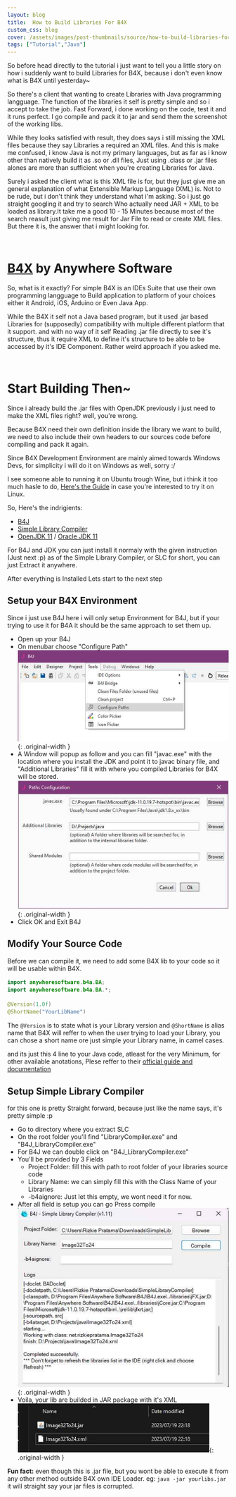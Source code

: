 ```yaml
---
layout: blog
title:  How to Build Libraries For B4X
custom_css: blog
cover: /assets/images/post-thumbnails/source/how-to-build-libraries-for-b4x.jpg
tags: ["Tutorial","Java"]
---
```


So before head directly to the tutorial i just want to tell you a little story on how i suddenly want to build Libraries for B4X, because i don't even know what is B4X until yesterday~

So there's a client that wanting to create Libraries with Java programming langguage. The function of the libraries it self is pretty simple and so i accept to take the job. Fast Forward, i done working on the code, test it and it runs perfect. I go compile and pack it to jar and send them the screenshot of the working libs.

While they looks satisfied with result, they does says i still missing the XML files because they say Libraries a required an XML files. And this is make me confused, i know Java is not my primary languages, but as far as i know other than natively build it as .so or .dll files, Just using .class or .jar files alones are more than sufficient when you're creating Libraries for Java.

Surely i asked the client what is this XML file is for, but they just give me an general explanation of what Extensible Markup Language (XML) is. Not to be rude, but i don't think they understand what i'm asking. So i just go straight googling it and try to search Who actually need JAR + XML to be loaded as library.It take me a good 10 - 15 Minutes because most of the search reasult just giving me result for Jar File to read or create XML files. But there it is, the answer that i might looking for.

<br/>

# [B4X](https://www.b4x.com/) by Anywhere Software

So, what is it exactly? For simple B4X is an IDEs Suite that use their own programming langguage to Build application to platform of your choices either it Android, iOS, Arduino or Even Java App. 

While the B4X it self not a Java based program, but it used .jar based Libraries for (supposedly) compatibility with multiple different platform that it support. and with no way of it self Reading .jar file directly to see it's structure, thus it require XML to define it's structure to be able to be accessed by it's IDE Component. Rather weird approach if you asked me.

<br/>

# Start Building Then~

Since i already build the .jar files with OpenJDK previously i just need to make the XML files right? well, you're wrong.

Because B4X need their own definition inside the library we want to build, we need to also include their own headers to our sources code before compiling and pack it again.

Since B4X Development Environment are mainly aimed towards Windows Devs, for simplicity i will do it on Windows as well, sorry :/

I see someone able to running it on Ubuntu trough Wine, but i think it too much hasle to do, [Here's the Guide](https://www.b4x.com/android/forum/threads/b4j-on-linux.37306/) in case you're interested to try it on Linux.

So, Here's the indrigients:
- [B4J](https://www.b4x.com/b4j.html)
- [Simple Library Compiler](https://www.b4x.com/android/forum/threads/tool-simple-library-compiler-build-libraries-without-eclipse.29918/)
- [OpenJDK 11](https://learn.microsoft.com/en-us/java/openjdk/download) / [Oracle JDK 11](https://www.oracle.com/java/technologies/javase/jdk11-archive-downloads.html)

For B4J and JDK you can just install it normaly with the given instruction (Just next :p)
as of the Simple Library Compiler, or SLC for short, you can just Extract it anywhere.

After everything is Installed Lets start to the next step

## Setup your B4X Environment

Since i just use B4J here i will only setup Environment for B4J, but if your trying to use it for B4A it should be the same approach to set them up.

- Open up your B4J
- On menubar choose "Configure Path"
![](/assets/images/posts/how-to-build-b4x-libraries/tools-configure-path.jpg){: .original-width }
- A Window will popup as follow and you can fill "javac.exe" with the location where you install the JDK and point it to javac binary file, and "Additional Libraries" fill it with where you compiled Libraries for B4X will be stored.
![](/assets/images/posts/how-to-build-b4x-libraries/path-configuration-window.jpg){: .original-width }
- Click OK and Exit B4J


## Modify Your Source Code

Before we can compile it, we need to add some B4X lib to your code so it will be usable within B4X.

```java
import anywheresoftware.b4a.BA;
import anywheresoftware.b4a.BA.*;

@Version(1.0f)
@ShortName("YourLibName")
```

The `@Version` is to state what is your Library version and `@ShortName` is alias name that B4X will reffer to when the user trying to load your Library, you can chose a short name ore just simple your Library name, in camel cases.

and its just this 4 line to your Java code, atleast for the very Minimum, for other available anotations, Plese reffer to their [official guide and documentation](https://www.b4x.com/android/forum/threads/java-creating-libraries-for-b4a.6810/)


## Setup Simple Library Compiler

for this one is pretty Straight forward, because just like the name says, it's pretty simple :p

- Go to directory where you extract SLC
- On the root folder you'll find "LibraryCompiler.exe" and "B4J_LibraryCompiler.exe"
- For B4J we can double click on "B4J_LibraryCompiler.exe"
- You'll be provided by 3 Fields
    - Project Folder: fill this with path to root folder of your libraries source code
    - Library Name: we can simply fill this with the Class Name of your Libraries
    - -b4aignore: Just let this empty, we wont need it for now.
- After all field is setup you can go Press compile
![](/assets/images/posts/how-to-build-b4x-libraries/compiling.jpg){: .original-width }
- Voila, your lib are builded in JAR package with it's XML
![](/assets/images/posts/how-to-build-b4x-libraries/output-files.jpg){: .original-width }

**Fun fact:**
even though this is .jar file, but you wont be able to execute it from any other method outside B4X own IDE Loader.
eg: `java -jar yourlibs.jar` it will straight say your jar files is corrupted.
